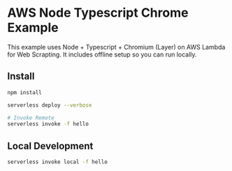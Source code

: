<!--
title: 'AWS Node Typescript Chrome Example'
description: 'This example uses Node + Typescript + Chromium (Layer) on AWS Lambda for Web Scrapting'
layout: Doc
framework: v3
platform: AWS
language: nodeJS
priority: 1
authorLink: 'https://github.com/arjones'
authorName: 'Gustavo Arjones'
authorAvatar: 'https://avatars.githubusercontent.com/u/194210?v=4'
-->

# AWS Node Typescript Chrome Example
This example uses Node + Typescript + Chromium (Layer) on AWS Lambda for Web Scrapting. It includes offline setup so you can run locally.

## Install

```sh
npm install

serverless deploy --verbose

# Invoke Remote
serverless invoke -f hello
```

## Local Development

```sh
serverless invoke local -f hello
```